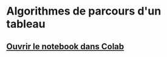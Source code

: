 # Algorithmes de parcours d'un tableau
## [Ouvrir le notebook dans Colab](https://colab.research.google.com/github/thfruchart/sio1/blob/master/Revision/Parcours_Tableau.ipynb)
